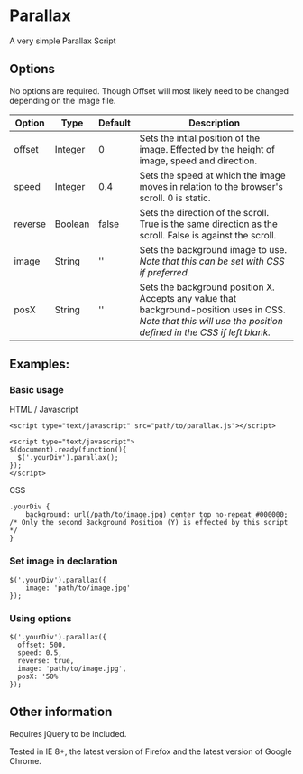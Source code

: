 # Parallax
A very simple Parallax Script

## Options

No options are required.  Though Offset will most likely need to be changed depending on the image file.

| Option  |  Type   | Default | Description |
|---------|---------|---------|-------------|
| offset  | Integer |    0    | Sets the intial position of the image.  Effected by the height of image, speed and direction. |
|  speed  | Integer |   0.4   | Sets the speed at which the image moves in relation to the browser's scroll. 0 is static. |
| reverse | Boolean |  false  | Sets the direction of the scroll. True is the same direction as the scroll. False is against the scroll. |
|  image  | String  |   ''    | Sets the background image to use.  *Note that this can be set with CSS if preferred.* |
|  posX   | String  |   ''    | Sets the background position X. Accepts any value that background-position uses in CSS. *Note that this will use the position defined in the CSS if left blank.* |

## Examples:

### Basic usage

HTML / Javascript

    <script type="text/javascript" src="path/to/parallax.js"></script>
  
    <script type="text/javascript">
    $(document).ready(function(){
      $('.yourDiv').parallax();
    });
    </script>

CSS

    .yourDiv {
        background: url(/path/to/image.jpg) center top no-repeat #000000; /* Only the second Background Position (Y) is effected by this script */
    }
    
### Set image in declaration

    $('.yourDiv').parallax({
        image: 'path/to/image.jpg'
    });
    
### Using options

    $('.yourDiv').parallax({
      offset: 500,
      speed: 0.5,
      reverse: true,
      image: 'path/to/image.jpg',
      posX: '50%'
    });

## Other information

Requires jQuery to be included.

Tested in IE 8+, the latest version of Firefox and the latest version of Google Chrome.
